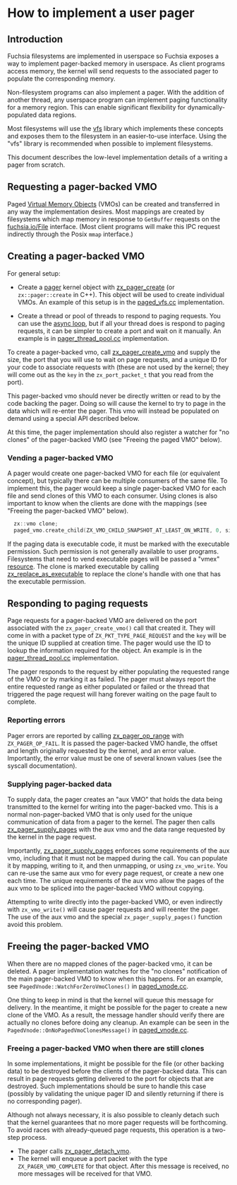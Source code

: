 # How to implement a user pager

## Introduction

Fuchsia filesystems are implemented in userspace so Fuchsia exposes a way to implement pager-backed
memory in userspace. As client programs access memory, the kernel will send requests to the
associated pager to populate the corresponding memory.

Non-filesystem programs can also implement a pager. With the addition of another thread, any
userspace program can implement paging functionality for a memory region. This can enable
significant flexibility for dynamically-populated data regions.

Most filesystems will use the [vfs](/src/lib/storage/vfs) library which implements these concepts
and exposes them to the filesystem in an easier-to-use interface. Using the "vfs" library is
recommended when possible to implement filesystems.

This document describes the low-level implementation details of a writing a pager from scratch.

## Requesting a pager-backed VMO

Paged [Virtual Memory Objects](/docs/concepts/kernel/concepts.md) (VMOs) can be created and
transferred in any way the implementation desires. Most mappings are created by filesystems which
map memory in response to `GetBuffer` requests on the
[fuchsia.io/File](/docs/reference/fidl/fuchsia.io) interface. (Most client programs will make this
IPC request indirectly through the Posix `mmap` interface.)

## Creating a pager-backed VMO

For general setup:

  * Create a [pager](/docs/reference/kernel_objects/pager) kernel object with
    [zx\_pager\_create](/docs/reference/syscalls/pager_create) (or `zx::pager::create` in C++). This
    object will be used to create individual VMOs. An example of this setup is in the
    [paged_vfs.cc](/src/lib/storage/vfs/cpp/pager-backed.cc) implementation.

  * Create a thread or pool of threads to respond to paging requests. You can use the
    [async loop](/zircon/system/ulib/async/include/lib/async/cpp/paged_vmo.h), but if all your
    thread does is respond to paging requests, it can be simpler to create a port and wait on it
    manually. An example is in
    [pager\_thread\_pool.cc](/src/lib/storage/vfs/cpp/pager_thread_pool.cc) implementation.

To create a pager-backed vmo, call
[zx\_pager\_create\_vmo](/docs/reference/syscalls/pager_create_vmo) and supply the size, the port
that you will use to wait on page requests, and a unique ID for your code to associate requests with
(these are not used by the kernel; they will come out as the `key` in the `zx_port_packet_t` that
you read from the port).

This pager-backed vmo should never be directly written or read to by the code backing the pager.
Doing so will cause the kernel to try to page in the data which will re-enter the pager. This
vmo will instead be populated on demand using a special API described below.

At this time, the pager implementation should also register a watcher for "no clones" of the
pager-backed VMO (see "Freeing the paged VMO" below).

### Vending a pager-backed VMO

A pager would create one pager-backed VMO for each file (or equivalent concept), but typically
there can be multiple consumers of the same file. To implement this, the pager would keep a single
pager-backed VMO for each file and send clones of this VMO to each consumer. Using clones is also
important to know when the clients are done with the mappings (see "Freeing the pager-backed VMO"
below).

```c++
  zx::vmo clone;
  paged_vmo.create_child(ZX_VMO_CHILD_SNAPSHOT_AT_LEAST_ON_WRITE, 0, size, &clone);
```

If the paging data is executable code, it must be marked with the executable permission. Such
permission is not generally available to user programs. Filesystems that need to vend executable
pages will be passed a "vmex" [resource](/docs/reference/kernel_objects/resource). The clone is
marked executable by calling
[zx\_replace\_as\_executable](/docs/reference/syscalls/vmo_replace_as_executable) to replace the
clone's handle with one that has the executable permission.

## Responding to paging requests

Page requests for a pager-backed VMO are delivered on the port associated with the
`zx_pager_create_vmo()` call that created it. They will come in with a packet type of
`ZX_PKT_TYPE_PAGE_REQUEST` and the `key` will be the unique ID supplied at creation time. The
pager would use the ID to lookup the information required for the object. An example is in the
[pager\_thread\_pool.cc](/src/lib/storage/vfs/cpp/pager_thread_pool.cc) implementation.

The pager responds to the request by either populating the requested range of the VMO or by marking
it as failed. The pager must always report the entire requested range as either populated or failed
or the thread that triggered the page request will hang forever waiting on the page fault to
complete.

### Reporting errors

Pager errors are reported by calling [zx\_pager\_op\_range](/docs/reference/syscalls/pager_op_range)
with `ZX_PAGER_OP_FAIL`. It is passed the pager-backed VMO handle, the offset and length originally
requested by the kernel, and an error value. Importantly, the error value must be one of several
known values (see the syscall documentation).

### Supplying pager-backed data

To supply data, the pager creates an "aux VMO" that holds the data being transmitted to the kernel
for writing into the pager-backed vmo. This is a normal non-pager-backed VMO that is only used for the
unique communication of data from a pager to the kernel. The pager then calls
[zx\_pager\_supply\_pages](/docs/reference/syscalls/pager_supply_pages) with the aux vmo and the
data range requested by the kernel in the page request.

Importantly, [zx\_pager\_supply\_pages](/docs/reference/syscalls/pager_supply_pages) enforces some
requirements of the aux vmo, including that it must not be mapped during the call. You can populate
it by mapping, writing to it, and then unmapping, or using `zx_vmo_write`. You can re-use the same
aux vmo for every page request, or create a new one each time. The unique requirements of the aux
vmo allow the pages of the aux vmo to be spliced into the pager-backed VMO without copying.

Attempting to write directly into the pager-backed VMO, or even indirectly with `zx_vmo_write()` will cause
pager requests and will reenter the pager. The use of the aux vmo and the special
`zx_pager_supply_pages()` function avoid this problem.

## Freeing the pager-backed VMO

When there are no mapped clones of the pager-backed vmo, it can be deleted. A pager implementation
watches for the "no clones" notification of the main pager-backed VMO to know when this happens. For
an example, see `PagedVnode::WatchForZeroVmoClones()` in [paged\_vnode.cc](/src/lib/storage/vfs/cpp/paged_vnode.cc).

One thing to keep in mind is that the kernel will queue this message for delivery. In the meantime,
it might be possible for the pager to create a new clone of the VMO. As a result, the message
handler should verify there are actually no clones before doing any cleanup. An example can be seen
in the `PagedVnode::OnNoPagedVmoClonesMessage()` in
[paged\_vnode.cc](/src/lib/storage/vfs/cpp/paged_vnode.cc).

### Freeing a pager-backed VMO when there are still clones

In some implementations, it might be possible for the file (or other backing data) to be destroyed
before the clients of the pager-backed data. This can result in page requests getting delivered to
the port for objects that are destroyed. Such implementations should be sure to handle this case
(possibly by validating the unique pager ID and silently returning if there is no corresponding
pager).

Although not always necessary, it is also possible to cleanly detach such that the kernel guarantees
that no more pager requests will be forthcoming. To avoid races with already-queued page requests,
this operation is a two-step process.

  * The pager calls [zx\_pager\_detach\_vmo](/docs/reference/syscalls/pager_detach_vmo).
  * The kernel will enqueue a port packet with the type `ZX_PAGER_VMO_COMPLETE` for that object.
    After this message is received, no more messages will be received for that VMO.
